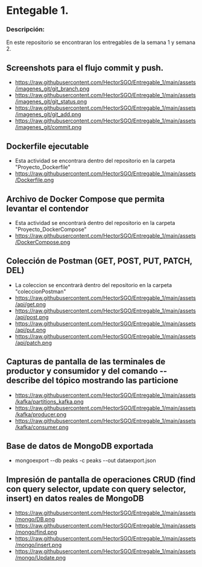 # Entegable 1.
### Descripción:

En este repositorio se encontraran los entregables de la semana 1 y semana 2.
## Screenshots para el flujo commit y push.
- https://raw.githubusercontent.com/HectorSGO/Entregable_1/main/assets/imagenes_git/git_branch.png
- https://raw.githubusercontent.com/HectorSGO/Entregable_1/main/assets/imagenes_git/git_status.png
- https://raw.githubusercontent.com/HectorSGO/Entregable_1/main/assets/imagenes_git/git_add.png
- https://raw.githubusercontent.com/HectorSGO/Entregable_1/main/assets/imagenes_git/commit.png

## Dockerfile ejecutable
- Esta actividad se encontrara dentro del repositorio en la carpeta "Proyecto_Dockerfile"
-   https://raw.githubusercontent.com/HectorSGO/Entregable_1/main/assets/Dockerfile.png
## Archivo de Docker Compose que permita levantar el contendor
- Esta actividad se encontrarà dentro del repositorio en la carpeta "Proyecto_DockerCompose"
-  https://raw.githubusercontent.com/HectorSGO/Entregable_1/main/assets/DockerCompose.png
## Colección de Postman (GET, POST, PUT, PATCH, DEL)
- La coleccion se encontrarà dentro del repositorio en la carpeta "coleccionPostman"
- https://raw.githubusercontent.com/HectorSGO/Entregable_1/main/assets/api/get.png
- https://raw.githubusercontent.com/HectorSGO/Entregable_1/main/assets/api/post.png
- https://raw.githubusercontent.com/HectorSGO/Entregable_1/main/assets/api/put.png
- https://raw.githubusercontent.com/HectorSGO/Entregable_1/main/assets/api/patch.png
## Capturas de pantalla de las terminales de productor y consumidor y del comando --describe del tópico mostrando las particione
- https://raw.githubusercontent.com/HectorSGO/Entregable_1/main/assets/kafka/partitions_kafka.png
- https://raw.githubusercontent.com/HectorSGO/Entregable_1/main/assets/kafka/producer.png
- https://raw.githubusercontent.com/HectorSGO/Entregable_1/main/assets/kafka/consumer.png
## Base de datos de MongoDB exportada
- mongoexport --db peaks -c peaks --out dataexport.json

## Impresión de pantalla de operaciones CRUD (find con query selector, update con query selector, insert) en datos reales de MongoDB
- https://raw.githubusercontent.com/HectorSGO/Entregable_1/main/assets/mongo/DB.png
- https://raw.githubusercontent.com/HectorSGO/Entregable_1/main/assets/mongo/find.png
- https://raw.githubusercontent.com/HectorSGO/Entregable_1/main/assets/mongo/insert.png
- https://raw.githubusercontent.com/HectorSGO/Entregable_1/main/assets/mongo/Update.png

